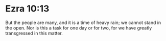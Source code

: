 # Ezra 10:13

But the people are many, and it is a time of heavy rain; we cannot stand in the open. Nor is this a task for one day or for two, for we have greatly transgressed in this matter.
